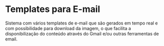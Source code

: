 # Templates para E-mail
Sistema com vários templates de e-mail que são gerados em tempo real e com possibilidade para download da imagem, o que facilita a disponibilização do conteúdo através do Gmail e/ou outras ferramentas de email.
